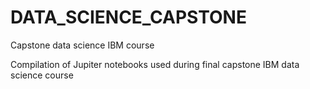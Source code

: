 # DATA_SCIENCE_CAPSTONE
Capstone data science IBM course

Compilation of Jupiter notebooks used during final capstone IBM data science course
